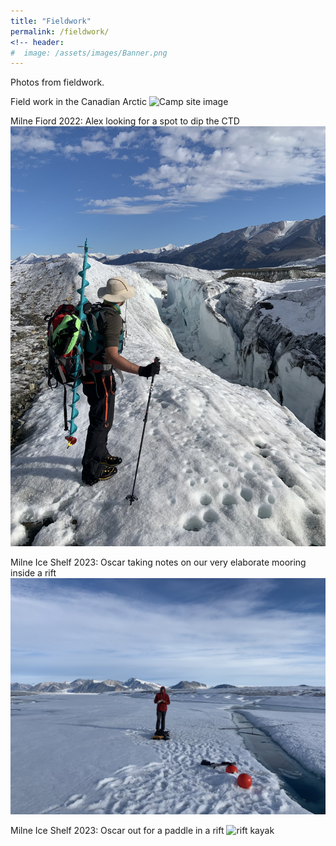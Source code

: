 ```yaml
---
title: "Fieldwork"
permalink: /fieldwork/
<!-- header:
#  image: /assets/images/Banner.png
---
```


Photos from fieldwork.

Field work in the Canadian Arctic
![Camp site image](../images/2019_21.JPG)

Milne Fiord 2022: Alex looking for a spot to dip the CTD
![rift mooring](../images/alex_ctd.JPG)

Milne Ice Shelf 2023: Oscar taking notes on our very elaborate mooring inside a rift
![rift mooring](../images/Oscar_mooring.JPG)

Milne Ice Shelf 2023: Oscar out for a paddle in a rift
![rift kayak](../images/oscar_packraft.JPG)
